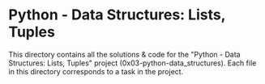 # Python - Data Structures: Lists, Tuples

This directory contains all the solutions & code for the "Python - Data Structures: Lists, Tuples" project (0x03-python-data_structures). Each file in this directory corresponds to a task in the project.
